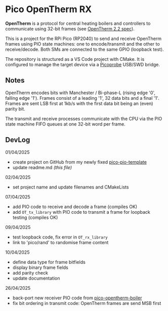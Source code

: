 # Pico OpenTherm RX

**OpenTherm** is a protocol for central heating boilers and controllers to communicate using 32-bit frames (see [OpenTherm 2.2 spec](OT-Protocol-Specification-v2-2.pdf)).

This is a project for the RPi Pico (RP2040) to send and receive OpenTherm frames using PIO state machines: one to encode/transmit and the other to receive/decode. Both SMs are connected to the same GPIO (loopback test).

The repository is structured as a VS Code project with CMake. It is configured to manage the target device via a [Picoprobe](https://github.com/raspberrypi/picoprobe) USB/SWD bridge.

## Notes

OpenTherm encodes bits with Manchester / Bi-phase-L (rising edge '0', falling edge '1'). Frames consist of a leading '1', 32 data bits and a final '1'. Frames are sent LSB first at 1kb/s with the first data bit being an (even) parity bit.

The transmit and receive processes communicate with the CPU via the PIO state machine FIFO queues at one 32-bit word per frame.

## DevLog

01/04/2025
- create project on GitHub from my newly fixed [pico-pio-template](https://github.com/mjcross/pico-pio-template)
- update readme.md *(this file)*

02/04/2025
- set project name and update filenames and CMakeLists

07/04/2025
- add PIO code to receive and decode a frame (compiles OK)
- add `OT_tx_library` with PIO code to transmit a frame for loopback testing (compiles OK)

09/04/2025
- test loopback code, fix error in `OT_rx_library`
- link to 'pico/rand' to randomise frame content

10/04/2025
- define data type for frame bitfields
- display binary frame fields
- add parity check
- update documentation

26/04/2025
- back-port new receiver PIO code from [pico-opentherm-boiler](https://github.com/mjcross/pico-opentherm-boiler)
- fix bit ordering in transmit code: OpenTherm frames are send MSB first